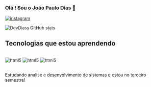 
### Olá ! Sou o João Paulo Dias 👋 

[![instagram](https://img.shields.io/badge/Instagram-E4405F?style=for-the-badge&logo=instagram&logoColor=white)](https://www.instagram.com/joao_dias2704?igsh=bml6c3BnMW9lazMx&utm_source=qr)

![DevDiass GitHub stats](https://github-readme-stats.vercel.app/api?username=DevDiass&show_icons=true&theme=radical)

## Tecnologias que estou aprendendo 

<div style="display: inline_block"><br/>
<img olign="center" alt="html5" src="https://img.shields.io/badge/HTML5-E34F26?style=for-the-badge&logo=html5&logoColor=white">
<img olign="center" alt="html5" src="https://img.shields.io/badge/CSS3-1572B6?style=for-the-badge&logo=css3&logoColor=white"> 
<img olign="center" alt="html5" src="https://img.shields.io/badge/JavaScript-323330?style=for-the-badge&logo=javascript&logoColor=F7DF1E"/>
</div><br/>

Estudando analise e desenvolvimento de sistemas e estou no terceiro semestre!
